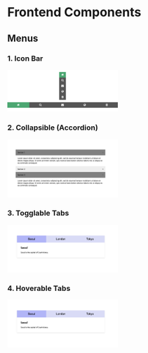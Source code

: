 # Frontend Components

## Menus

### 1. Icon Bar

<img src="01_menu_icon-bar/menu_icon-bar.png" width="50%">

### 2. Collapsible (Accordion)

<img src="02_menu_collapsible/menu_collapsible_02.png" width="50%">

### 3. Togglable Tabs

<img src="03_menu_togglable-tabs/menu_togglable-tabs.png" width="50%">

### 4. Hoverable Tabs

<img src="04_menu_hoverable-tabs/menu_hoverable-tabs.png" width="50%">
